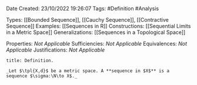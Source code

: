 <div class="topSpace"></div>

Date Created: 23/10/2022 19:26:07
Tags: #Definition #Analysis

Types: [[Bounded Sequence]], [[Cauchy Sequence]], [[Contractive Sequence]]
Examples: [[Sequences in R]]
Constructions: [[Sequential Limits in a Metric Space]]
Generalizations: [[Sequences in a Topological Space]]

Properties: _Not Applicable_
Sufficiencies: _Not Applicable_
Equivalences: _Not Applicable_
Justifications: _Not Applicable_

``` ad-Definition
title: Definition.

_Let $\tpl{X,d}$ be a metric space. A **sequence in $X$** is a sequence $\sigma:\N\to X$._

```
